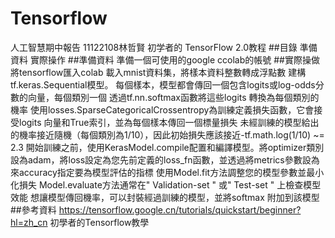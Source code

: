# Tensorflow
人工智慧期中報告 
11122108林哲賢   初学者的 TensorFlow 2.0教程
##目錄
準備資料
實際操作
##準備資料
準備一個可使用的google ccolab的帳號
##實際操做
將tensorflow匯入colab
載入mnist資料集，將樣本資料整數轉成浮點數
建構tf.keras.Sequential模型。
每個樣本，模型都會傳回一個包含logits或log-odds分數的向量，每個類別一個
透過tf.nn.softmax函數將這些logits 轉換為每個類別的機率
使用losses.SparseCategoricalCrossentropy為訓練定義損失函數，它會接受logits 向量和True索引，並為每個樣本傳回一個標量損失
未經訓練的模型給出的機率接近隨機（每個類別為1/10），因此初始損失應該接近-tf.math.log(1/10) ~= 2.3
開始訓練之前，使用KerasModel.compile配置和編譯模型。將optimizer類別設為adam，將loss設定為您先前定義的loss_fn函數，並透過將metrics參數設為 來accuracy指定要為模型評估的指標
使用Model.fit方法調整您的模型參數並最小化損失
Model.evaluate方法通常在" Validation-set " 或" Test-set " 上檢查模型效能
想讓模型傳回機率，可以封裝經過訓練的模型，並將softmax 附加到該模型
##參考資料
https://tensorflow.google.cn/tutorials/quickstart/beginner?hl=zh_cn 初學者的Tensorflow教學
